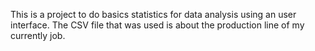 This is a project to do basics statistics for data analysis using an user interface. The CSV file that was used is about the production line of my currently job.
